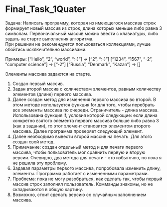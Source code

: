 # Final_Task_1Quater
Задача: Написать программу, которая из имеющегося массива строк формирует новый массив из строк, длина которых меньше либо равна 3 символам. 
Первоначальный массив можно ввести с клавиатуры, либо задать на старте выполнения алгоритма.  
При решении не рекомендуется пользоваться коллекциями, лучше обойтись исключительно массивами.

Примеры:
[“Hello”, “2”, “world”, “:-)”] → [“2”, “:-)”]
[“1234”, “1567”, “-2”, “computer science”] → [“-2”]
[“Russia”, “Denmark”, “Kazan”] → []

Элементы массива задаются на старте.
1) Создан первый массив.
2) Задан второй массив с количеством элементов, равным количеству элементов (длине) первого массива.
3) Далее создан метод для изменения первого массива во второй.
   В этом методе используется функция for для того, чтобы перебрать все элементы массива по очереди. Ограничитель - длина массива.
   Использована функция if, условия которой следующие: если длина конкретно взятого элемента первого массива больше либо равна 3 (как в задании), то этот элемент становится элементом второго массива.
   Далее программа проверяет следующий элемент.
4) Далее необходимо вывести второй массив на печать. Для этого создан свой метод.
5) Примечание: создан отдельный метод и для печати первого массива, чтобы пользователь мог сравнить первую и вторую версии. Очевидно, два метода для печати - это избыточно, но пока я не решила эту проблему.
6) Задавая параметры первого массива, попробовала изменить длину, элементы. Программа работает с измененными параметрами.
7) Проблема: пока не могу разобраться, как сделать так, чтобы первый массив строк заполнял пользователь. Комманды знакомы, но не складываются в общую картину.
8) Возможно, стоит сделать версию со случайным заполнением массива.
    
